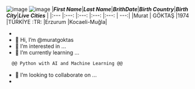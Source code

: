 ![image](https://user-images.githubusercontent.com/77151500/120715677-9d388980-c4cd-11eb-9cf1-167e2569abcc.png)
![image](https://user-images.githubusercontent.com/77151500/120507094-2fa63380-c3cf-11eb-9705-04b4cec51279.png)
|***First Name***|***Last Name***|***BrithDate***|***Birth Country***|***Birth City***|***Live Cities***  |
|:---      |:---:    |:---:    |:---:        |:---:     |         ---:|
|Murat     | GÖKTAŞ  |1974     |TÜRKİYE :TR: |Erzurum   |Kocaeli-Muğla|
 
- 
- 👋 Hi, I’m @muratgoktas
- 👀 I’m interested in ...
- 🌱 I’m currently learning ...
```diff
  @@ Python with AI and Machine Learning @@
```
- 💞️ I’m looking to collaborate on ...
- 
<!---
| Left-aligned | Center-aligned | Right-aligned |
| :---         |     :---:      |          ---: |
| git status   | git status     | git status    |
| git diff     | git diff       | git diff      |
- 📫 <h1>Certificate</h1>...


```diff
- text in red
+ text in green
! text in orange
# text in gray
@@ text in purple (and bold)@@
```




![image](https://user-images.githubusercontent.com/77151500/120518553-5f0e6d80-c3da-11eb-8dce-1d1493807092.png)
muratgoktas/muratgoktas is a ✨ special ✨ repository because its `README.md` (this file) appears on your GitHub profile.
You can click the Preview link to take a look at your changes.
--->
